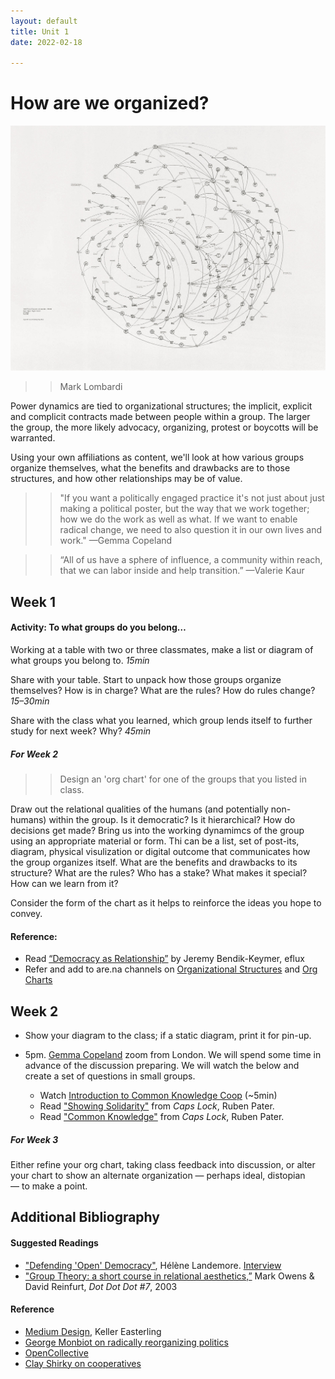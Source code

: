 ```yaml
---
layout: default
title: Unit 1
date: 2022-02-18

---
```


# How are we organized?


![Mark Lombardi](/img/04-Mark-Lombardi.jpg)
>>Mark Lombardi

Power dynamics are tied to organizational structures; the implicit, explicit and complicit contracts made between people within a group. The larger the group, the more likely advocacy, organizing, protest or boycotts will be warranted. 

Using your own affiliations as content, we'll look at how various groups organize themselves, what the benefits and drawbacks are to those structures, and how other relationships may be of value.


>>"If you want a politically engaged practice it's not just about just making a political poster, but the way that we work together; how we do the work as well as what. If we want to enable radical change, we need to also question it in our own lives and work." —Gemma Copeland

>>“All of us have a sphere of influence, a community within reach, that we can labor inside and help transition.” —Valerie Kaur


## Week 1

#### Activity: To what groups do you belong…

Working at a table with two or three classmates, make a list or diagram of what groups you belong to.
*15min*
<!-- 2017 doc [Add to this Doc](https://docs.google.com/document/d/1OAJ9aUnOGOpoQdGYAhQdMmB9MGnQWZS3hA7caDqpt0s/edit?usp=sharing)
-->

Share with your table. Start to unpack how those groups organize themselves? How is in charge? What are the rules? How do rules change?
*15–30min*

Share with the class what you learned, which group lends itself to further study for next week? Why?
*45min*

##### For Week 2

>>Design an 'org chart' for one of the groups that you listed in class.

Draw out the relational qualities of the humans (and potentially non-humans) within the group. Is it democratic? Is it hierarchical? How do decisions get made? Bring us into the working dynamimcs of the group using an appropriate material or form. Thi can be a list, set of post-its, diagram, physical visulization or digital outcome that communicates how the group organizes itself. What are the benefits and drawbacks to its structure? What are the rules? Who has a stake? What makes it special? How can we learn from it?  

Consider the form of the chart as it helps to reinforce the ideas you hope to convey. 

#### Reference:

* Read [“Democracy as Relationship”](https://conversations.e-flux.com/t/democracy-as-relationship-by-jeremy-bendik-keymer/6519) by Jeremy Bendik-Keymer, eflux
* Refer and add to are.na channels on [Organizational Structures](https://www.are.na/john-caserta/organizational-structures) and [Org Charts](https://www.are.na/tim-casasola/reimagine-the-org-chart)


## Week 2

- Show your diagram to the class; if a static diagram, print it for pin-up. 

- 5pm. [Gemma Copeland](https://gemmacope.land/) zoom from London. We will spend some time in advance of the discussion preparing. We will watch the below and create a set of questions in small groups.

    * Watch [Introduction to Common Knowledge Coop](https://youtu.be/STnlU1T9im4?t=748) (~5min)
    * Read ["Showing Solidarity"](https://drive.google.com/file/d/1XRtBXvtdN6AmkccUm5NgWBnadDXFCJDb/view?usp=sharing) from *Caps Lock*, Ruben Pater. 
    * Read ["Common Knowledge"](https://drive.google.com/file/d/1YuMMMfZYEIu3SVAH4FvHVg6xPs8iwppJ/view?usp=sharing) from *Caps Lock*, Ruben Pater. 


##### For Week 3

Either refine your org chart, taking class feedback into discussion, or alter your chart to show an alternate organization — perhaps ideal, distopian — to make a point.


## Additional Bibliography

#### Suggested Readings
* ["Defending 'Open' Democracy"](https://amc.sas.upenn.edu/h%C3%A9l%C3%A8ne-landemore-open-democracy), Hélène Landemore. [Interview](https://www.nytimes.com/2021/02/23/opinion/ezra-klein-podcast-helene-landemore.html)
* ["Group Theory: a short course in relational aesthetics,”](https://drive.google.com/file/d/1NDSwXJf9bpTEcxs7C-2lrawuZV7ejPBj/view?usp=sharing) Mark Owens & David Reinfurt, *Dot Dot Dot #7*, 2003


#### Reference
* [Medium Design](https://youtu.be/x7RhIK9OIAE), Keller Easterling
* [George Monbiot on radically reorganizing politics](https://www.youtube.com/watch?v=Z7MFJ4EFezQ&ab_channel=VersoBooks)
* [OpenCollective](https://opencollective.com/)
* [Clay Shirky on cooperatives](https://www.youtube.com/watch?v=sPQViNNOAkw) 


<!--
* [The Problem With Participatory Democracy Is the Participants](https://www.nytimes.com/2017/06/29/opinion/sunday/the-problem-with-participatory-democracy-is-the-participants.html)
-->



<!-- <?xml version="1.0" encoding="UTF-8"?>
<svg width="200px" height="200px" version="1.1" viewBox="0 0 1200 1200" xmlns="http://www.w3.org/2000/svg">
 <path d="m1034.4 226.56-172.62-172.62c-4.0508-4.0508-9.5391-6.3242-15.262-6.3242h-665.73c-11.914 0-21.574 9.6641-21.574 21.574v1061.6c0 11.914 9.6641 21.574 21.574 21.574h838.35c11.914 0 21.574-9.6641 21.574-21.574v-888.98c0-5.7266-2.2617-11.211-6.3125-15.25zm-166.3-105.27 98.949 98.949h-98.949zm-665.74 987.94v-1018.5h622.59v151.04c0 11.914 9.6641 21.574 21.574 21.574h151.04v845.84zm127.52-809.65c0-11.914 9.6641-21.574 21.574-21.574h248.51c11.914 0 21.574 9.6641 21.574 21.574 0 11.914-9.6641 21.574-21.574 21.574h-248.5c-11.926 0-21.586-9.6602-21.586-21.574zm540.17 130.32c0 11.914-9.6641 21.574-21.574 21.574l-497.01 0.003906c-11.914 0-21.574-9.6641-21.574-21.574 0-11.914 9.6641-21.574 21.574-21.574l497-0.003906c11.926 0 21.586 9.6523 21.586 21.574zm0 130.33c0 11.914-9.6641 21.574-21.574 21.574h-497.01c-11.914 0-21.574-9.6641-21.574-21.574 0-11.914 9.6641-21.574 21.574-21.574l497-0.003906c11.926 0 21.586 9.6523 21.586 21.578zm0 130.32c0 11.914-9.6641 21.574-21.574 21.574h-497.01c-11.914 0-21.574-9.6641-21.574-21.574 0-11.914 9.6641-21.574 21.574-21.574h497c11.926 0 21.586 9.6602 21.586 21.574zm0 130.32c0 11.914-9.6641 21.574-21.574 21.574h-497.01c-11.914 0-21.574-9.6641-21.574-21.574 0-11.914 9.6641-21.574 21.574-21.574h497c11.926 0 21.586 9.6602 21.586 21.574zm0 130.32c0 11.914-9.6641 21.574-21.574 21.574h-497.01c-11.914 0-21.574-9.6641-21.574-21.574 0-11.914 9.6641-21.574 21.574-21.574h497c11.926 0 21.586 9.6641 21.586 21.574z" fill="#34495d"/>
</svg>
-->